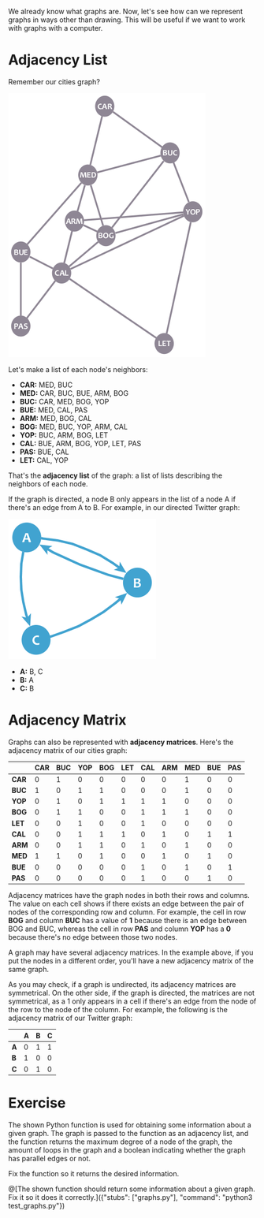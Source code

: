 
We already know what graphs are. Now, let's see how can we represent graphs in ways other than drawing. This will be useful if we want to work with graphs with a computer.

# Adjacency List

Remember our cities graph?

![Graph example](cities.png "")

Let's make a list of each node's neighbors:

* **CAR:** MED, BUC
* **MED:** CAR, BUC, BUE, ARM, BOG
* **BUC:** CAR, MED, BOG, YOP
* **BUE:** MED, CAL, PAS
* **ARM:** MED, BOG, CAL
* **BOG:** MED, BUC, YOP, ARM, CAL
* **YOP:** BUC, ARM, BOG, LET
* **CAL:** BUE, ARM, BOG, YOP, LET, PAS
* **PAS:** BUE, CAL
* **LET:** CAL, YOP

That's the **adjacency list** of the graph: a list of lists describing the neighbors of each node.

If the graph is directed, a node B only appears in the list of a node A if there's an edge from A to B. For example, in our directed Twitter graph:

![Directed graph example](twitter.png "")

* **A:** B, C
* **B:** A
* **C:** B

# Adjacency Matrix

Graphs can also be represented with **adjacency matrices**. Here's the adjacency matrix of our cities graph:

|	|CAR	|BUC	|YOP	|BOG	|LET	|CAL	|ARM	|MED	|BUE	|PAS    |
|---	|---	|---	|---	|---	|---	|---	|---	|---	|---	|---    |
|**CAR**|0	|1	|0	|0	|0	|0	|0	|1	|0	|0      |
|**BUC**|1	|0	|1	|1	|0	|0	|0	|1	|0	|0      |
|**YOP**|0	|1	|0	|1	|1	|1	|1	|0	|0	|0      |
|**BOG**|0	|1	|1	|0	|0	|1	|1	|1	|0	|0      |
|**LET**|0	|0	|1	|0	|0	|1	|0	|0	|0	|0      |
|**CAL**|0	|0	|1	|1	|1	|0	|1	|0	|1	|1      |
|**ARM**|0	|0	|1	|1	|0	|1	|0	|1	|0	|0      |
|**MED**|1	|1	|0	|1	|0	|0	|1	|0	|1	|0      |
|**BUE**|0	|0	|0	|0	|0	|1	|0	|1	|0	|1      |
|**PAS**|0	|0	|0	|0	|0	|1	|0	|0	|1	|0      |

Adjacency matrices have the graph nodes in both their rows and columns. The value on each cell shows if there exists an edge between the pair of nodes of the corresponding row and column. For example, the cell in row **BOG** and column **BUC** has a value of **1** because there is an edge between BOG and BUC, whereas the cell in row **PAS** and column **YOP** has a **0** because there's no edge between those two nodes.

A graph may have several adjacency matrices. In the example above, if you put the nodes in a different order, you'll have a new adjacency matrix of the same graph.

As you may check, if a graph is undirected, its adjacency matrices are symmetrical. On the other side, if the graph is directed, the matrices are not symmetrical, as a 1 only appears in a cell if there's an edge from the node of the row to the node of the column. For example, the following is the adjacency matrix of our Twitter graph:

|   | A | B | C |
|---|---|---|---|
|**A**|0|1|1|
|**B**|1|0|0|
|**C**|0|1|0|

# Exercise
The shown Python function is used for obtaining some information about a given graph. The graph is passed to the function as an adjacency list, and the function returns the maximum degree of a node of the graph, the amount of loops in the graph and a boolean indicating whether the graph has parallel edges or not.

Fix the function so it returns the desired information.

@[The shown function should return some information about a given graph. Fix it so it does it correctly.]({"stubs": ["graphs.py"], "command": "python3 test_graphs.py"})
